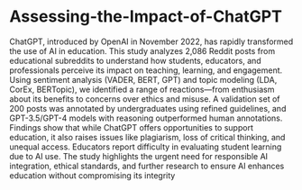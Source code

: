 # Assessing-the-Impact-of-ChatGPT

ChatGPT, introduced by OpenAI in November 2022, has rapidly transformed the use of AI in education. This study analyzes 2,086 Reddit posts from educational subreddits to understand how students, educators, and professionals perceive its impact on teaching, learning, and engagement. Using sentiment analysis (VADER, BERT, GPT) and topic modeling (LDA, CorEx, BERTopic), we identified a range of reactions—from enthusiasm about its benefits to concerns over ethics and misuse. A validation set of 200 posts was annotated by undergraduates using refined guidelines, and GPT-3.5/GPT-4 models with reasoning outperformed human annotations. Findings show that while ChatGPT offers opportunities to support education, it also raises issues like plagiarism, loss of critical thinking, and unequal access. Educators report difficulty in evaluating student learning due to AI use. The study highlights the urgent need for responsible AI integration, ethical standards, and further research to ensure AI enhances education without compromising its integrity
